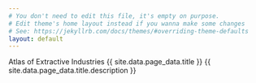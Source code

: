 ```yaml
---
# You don't need to edit this file, it's empty on purpose.
# Edit theme's home layout instead if you wanna make some changes
# See: https://jekyllrb.com/docs/themes/#overriding-theme-defaults
layout: default
---
```


Atlas of Extractive Industries
{{ site.data.page_data.title }}
{{ site.data.page_data.title.description }}
